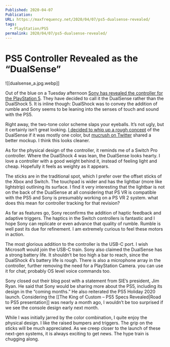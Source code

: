 ```yaml
---
Published: 2020-04-07
Publication: 
URL: https://maxfrequency.net/2020/04/07/ps5-dualsense-revealed/
tags:
  - PlayStation/PS5
permalink: 2020/04/07/ps5-dualsense-revealed/
---
```

# PS5 Controller Revealed as the “DualSense”

![[dualsense_a.jpg.webp]]

Out of the blue on a Tuesday afternoon [Sony has revealed the controller for the PlayStation 5](https://blog.us.playstation.com/2020/04/07/introducing-dualsense-the-new-wireless-game-controller-for-playstation-5/). They have decided to call it the DualSense rather than the DualShock 5. It is inline though: DualShock was to convey the addition of rumble and Sony seems to be leaning into the senses of touch and sound with the PS5.

Right away, the two-tone color scheme slaps your eyeballs. It’s not ugly, but it certainly isn’t great looking. [I decided to whip up a rough concept](https://maxfrequency.net/wp-content/uploads/2020/04/dualsense_blue.jpg) of the DualSense if it was mostly one color, but [mucrush on Twitter](https://twitter.com/Mucrush/status/1247624037616037889/photo/1) shared a better mockup. I think this looks cleaner.

As for the physical design of the controller, it reminds me of a Switch Pro controller. Where the DualShock 4 was lean, the DualSense looks hearty. I love a controller with a good weight behind it, instead of feeling light and cheap. Hopefully it feels as weighty as it appears. 

The sticks are in the traditional spot, which I prefer over the offset sticks of the Xbox and Switch. The touchpad is wider and has the lightbar (more like lightstrip) outlining its surface. I find it very interesting that the lightbar is not on the back of the DualSense at all considering that PS VR is compatible with the PS5 and Sony is presumably working on a PS VR 2 system. what does this mean for controller tracking for that revision?

As far as features go, Sony reconfirms the addition of haptic feedback and adaptive triggers. The haptics in the Switch controllers is fantastic and I hope Sony can replicate or even advance that quality of rumble. Rumble is well past its due for refinement. I am extremely curious to feel these motors in action.

The most glorious addition to the controller is the USB-C port. I wish Microsoft would join the USB-C train. Sony also claimed the DualSense has a strong battery life. It shouldn’t be too high a bar to reach, since the DualShock 4’s battery life is rough. There is also a microphone array in the controller, further removing the need for a PlayStation Camera. you can use it for chat; probably OS level voice commands too. 

Sony closed out their blog post with a statement from SIE’s president, Jim Ryan. He said that Sony would be sharing more about the PS5, including its design in the “coming months.” He also reiterated the PS5 Holiday 2020 launch. Considering the [[The King of Custom – PS5 Specs Revealed|Road to PS5 presentation]] was nearly a month ago, I wouldn’t be too surprised if we see the console design early next month.

While I was initially jarred by the color combination, I quite enjoy the physical design. I like the raised bumpers and triggers. The grip on the sticks will be much appreciated. As we creep closer to the launch of these next-gen systems, it is always exciting to get news. The hype train is chugging along.